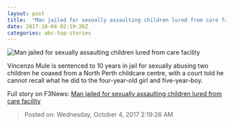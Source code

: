 ```yaml
---
layout: post
title:  "Man jailed for sexually assaulting children lured from care facility"
date: 2017-10-04 02:19:26Z
categories: abc-top-stories
---
```


![Man jailed for sexually assaulting children lured from care facility](http://www.abc.net.au/news/image/7347940-1x1-700x700.jpg)

Vincenzo Mule is sentenced to 10 years in jail for sexually abusing two children he coaxed from a North Perth childcare centre, with a court told he cannot recall what he did to the four-year-old girl and five-year-boy.


Full story on F3News: [Man jailed for sexually assaulting children lured from care facility](http://www.f3nws.com/n/MXuBfG)

> Posted on: Wednesday, October 4, 2017 2:19:26 AM
